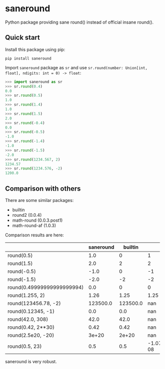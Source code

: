 # saneround

Python package providing sane round() instead of official insane round().

## Quick start

Install this package using pip:

```console
pip install saneround
```

Import `saneround` package as `sr` and use `sr.round(number: Union[int, float], ndigits: int = 0) -> float`:

```python
>>> import saneround as sr
>>> sr.round(0.4)
0.0
>>> sr.round(0.5)
1.0
>>> sr.round(1.4)
1.0
>>> sr.round(1.5)
2.0
>>> sr.round(-0.4)
0.0
>>> sr.round(-0.5)
-1.0
>>> sr.round(-1.4)
-1.0
>>> sr.round(-1.5)
-2.0
>>> sr.round(1234.567, 2)
1234.57
>>> sr.round(1234.576, -2)
1200.0
```

## Comparison with others

There are some similar packages:

- builtin
- round2 (0.0.4)
- math-round (0.0.3.post1)
- math-round-af (1.0.3)

Comparison results are here:

||saneround|builtin|round2|math-round|math-round-af|
|---|---|---|---|---|---|
|round(0.5)|1.0|0|1|1|1.0|
|round(1.5)|2.0|2|2|2|2.0|
|round(-0.5)|-1.0|0|-1|0|-1.0|
|round(-1.5)|-2.0|-2|-2|-1|-2.0|
|round(0.49999999999999994)|0.0|0|0|1|0.0|
|round(1.255, 2)|1.26|1.25|1.25|1.25|1.25|
|round(123456.78, -2)|123500.0|123500.0|nan|123500.0|Error|
|round(0.12345, -1)|0.0|0.0|nan|0.0|Error|
|round(42.0, 308)|42.0|42.0|nan|Error|Error|
|round(0.42, 2**30)|0.42|0.42|nan|(too late)|(too late)|
|round(2.5e20, -20)|3e+20|2e+20|nan|3e+20|Error|
|round(0.5, 23)|0.5|0.5|-1.0717247280990649e-08|0.49999999999999994|0.49999999999999994|

saneround is very robust.
